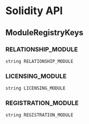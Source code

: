 # Solidity API

## ModuleRegistryKeys

### RELATIONSHIP_MODULE

```solidity
string RELATIONSHIP_MODULE
```

### LICENSING_MODULE

```solidity
string LICENSING_MODULE
```

### REGISTRATION_MODULE

```solidity
string REGISTRATION_MODULE
```

